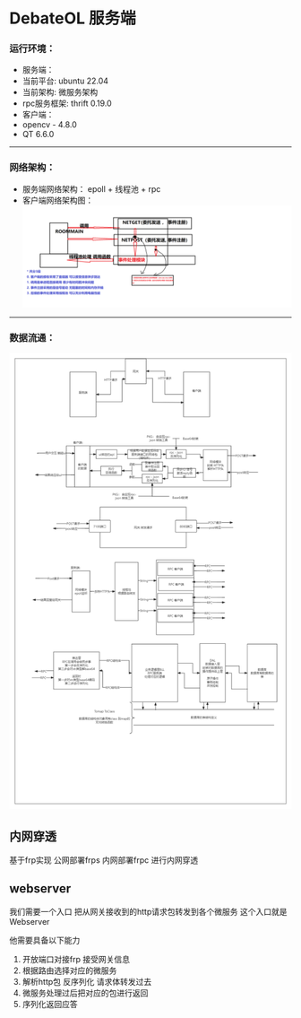 # DebateOL 服务端

### 运行环境：

- 服务端：
- 当前平台: ubuntu 22.04
- 当前架构: 微服务架构
- rpc服务框架: thrift 0.19.0
- 客户端：
- opencv - 4.8.0
- QT 6.6.0


---

### 网络架构：

- 服务端网络架构：
  epoll + 线程池 + rpc
- 客户端网络架构图：
  ![png](./png/NET.png)

---


### 数据流通：

![](./png/数据流通.png "数据流通")

## 内网穿透

基于frp实现 公网部署frps 内网部署frpc 进行内网穿透

## webserver

我们需要一个入口 把从网关接收到的http请求包转发到各个微服务 这个入口就是Webserver

他需要具备以下能力

1. 开放端口对接frp 接受网关信息
2. 根据路由选择对应的微服务
3. 解析http包 反序列化 请求体转发过去
4. 微服务处理过后把对应的包进行返回
5. 序列化返回应答
